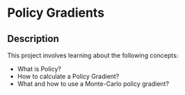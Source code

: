 # Policy Gradients

## Description
This project involves learning about the following concepts: 
 * What is Policy?
 * How to calculate a Policy Gradient?
 * What and how to use a Monte-Carlo policy gradient?

